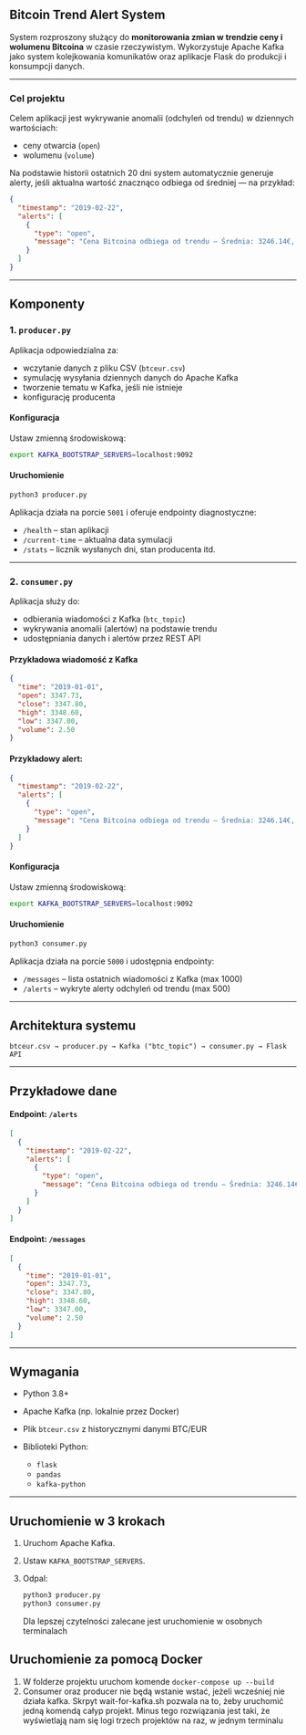 ## Bitcoin Trend Alert System

System rozproszony służący do **monitorowania zmian w trendzie ceny i wolumenu Bitcoina** w czasie rzeczywistym. Wykorzystuje Apache Kafka jako system kolejkowania komunikatów oraz aplikacje Flask do produkcji i konsumpcji danych.

---

### Cel projektu

Celem aplikacji jest wykrywanie anomalii (odchyleń od trendu) w dziennych wartościach:

* ceny otwarcia (`open`)
* wolumenu (`volume`)

Na podstawie historii ostatnich 20 dni system automatycznie generuje alerty, jeśli aktualna wartość znacznąco odbiega od średniej — na przykład:

```json
{
  "timestamp": "2019-02-22",
  "alerts": [
    {
      "type": "open",
      "message": "Cena Bitcoina odbiega od trendu — Średnia: 3246.14€, Aktualna: 3561.60€"
    }
  ]
}
```

---

## Komponenty

### 1. `producer.py`

Aplikacja odpowiedzialna za:

* wczytanie danych z pliku CSV (`btceur.csv`)
* symulację wysyłania dziennych danych do Apache Kafka
* tworzenie tematu w Kafka, jeśli nie istnieje
* konfigurację producenta

#### Konfiguracja

Ustaw zmienną środowiskową:

```bash
export KAFKA_BOOTSTRAP_SERVERS=localhost:9092
```

#### Uruchomienie

```bash
python3 producer.py
```

Aplikacja działa na porcie `5001` i oferuje endpointy diagnostyczne:

* `/health` – stan aplikacji
* `/current-time` – aktualna data symulacji
* `/stats` – licznik wysłanych dni, stan producenta itd.

---

### 2. `consumer.py`

Aplikacja służy do:

* odbierania wiadomości z Kafka (`btc_topic`)
* wykrywania anomalii (alertów) na podstawie trendu
* udostępniania danych i alertów przez REST API

#### Przykładowa wiadomość z Kafka

```json
{
  "time": "2019-01-01",
  "open": 3347.73,
  "close": 3347.80,
  "high": 3348.60,
  "low": 3347.00,
  "volume": 2.50
}
```

#### Przykładowy alert:

```json
{
  "timestamp": "2019-02-22",
  "alerts": [
    {
      "type": "open",
      "message": "Cena Bitcoina odbiega od trendu — Średnia: 3246.14€, Aktualna: 3561.60€"
    }
  ]
}
```

#### Konfiguracja

Ustaw zmienną środowiskową:

```bash
export KAFKA_BOOTSTRAP_SERVERS=localhost:9092
```

#### Uruchomienie

```bash
python3 consumer.py
```

Aplikacja działa na porcie `5000` i udostępnia endpointy:

* `/messages` – lista ostatnich wiadomości z Kafka (max 1000)
* `/alerts` – wykryte alerty odchyleń od trendu (max 500)

---

## Architektura systemu

```plaintext
btceur.csv → producer.py → Kafka ("btc_topic") → consumer.py → Flask API
```

---

## Przykładowe dane

#### Endpoint: `/alerts`

```json
[
  {
    "timestamp": "2019-02-22",
    "alerts": [
      {
        "type": "open",
        "message": "Cena Bitcoina odbiega od trendu — Średnia: 3246.14€, Aktualna: 3561.60€"
      }
    ]
  }
]
```

#### Endpoint: `/messages`

```json
[
  {
    "time": "2019-01-01",
    "open": 3347.73,
    "close": 3347.80,
    "high": 3348.60,
    "low": 3347.00,
    "volume": 2.50
  }
]
```

---

## Wymagania

* Python 3.8+
* Apache Kafka (np. lokalnie przez Docker)
* Plik `btceur.csv` z historycznymi danymi BTC/EUR
* Biblioteki Python:

  * `flask`
  * `pandas`
  * `kafka-python`

---

## Uruchomienie w 3 krokach

1. Uruchom Apache Kafka.
2. Ustaw `KAFKA_BOOTSTRAP_SERVERS`.
3. Odpal:

   ```bash
   python3 producer.py
   python3 consumer.py
   ```
   
   Dla lepszej czytelności zalecane jest uruchomienie w osobnych terminalach

## Uruchomienie za pomocą Docker
1. W folderze projektu uruchom komende `docker-compose up --build`
2. Consumer oraz producer nie będą wstanie wstać, jeżeli wcześniej nie działa kafka. Skrpyt wait-for-kafka.sh pozwala na to, żeby uruchomić jedną komendą całyp projekt. Minus tego rozwiązania jest taki, że wyświetlają nam się logi trzech projektów na raz, w jednym terminalu 